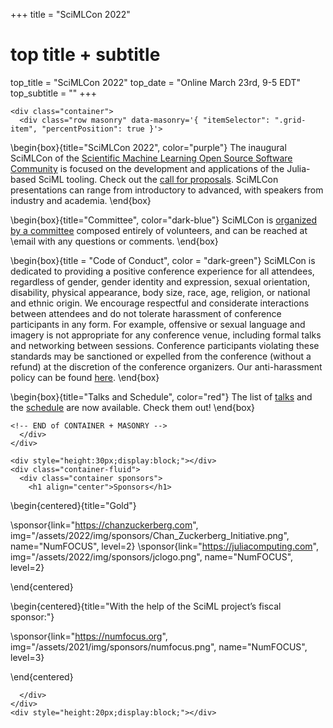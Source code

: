 +++
title = "SciMLCon 2022"

# top title + subtitle
top_title = "SciMLCon 2022"
top_date = "Online March 23rd, 9-5 EDT"
top_subtitle = ""
+++

~~~
<div class="container">
  <div class="row masonry" data-masonry='{ "itemSelector": ".grid-item", "percentPosition": true }'>
~~~

\begin{box}{title="SciMLCon 2022", color="purple"}
  The inaugural SciMLCon of the [Scientific Machine Learning Open Source Software Community](https://sciml.ai/) is focused on the development and applications of the Julia-based SciML tooling. Check out the [call for proposals](/2022/cfp/).
  SciMLCon presentations can range from introductory to advanced, with speakers from industry and academia. 
\end{box}

\begin{box}{title="Committee", color="dark-blue"}
  SciMLCon is [organized by a committee](/2022/committee/) composed entirely of volunteers, and can be reached at \email with any questions or comments.
\end{box}

\begin{box}{title = "Code of Conduct", color = "dark-green"}
SciMLCon is dedicated to providing a positive conference experience for all attendees, regardless of gender, gender identity and expression, sexual orientation, disability, physical appearance, body size, race, age, religion, or national and ethnic origin. We encourage respectful and considerate interactions between attendees and do not tolerate harassment of conference participants in any form. For example, offensive or sexual language and imagery is not appropriate for any conference venue, including formal talks and networking between sessions. Conference participants violating these standards may be sanctioned or expelled from the conference (without a refund) at the discretion of the conference organizers. Our anti-harassment policy can be found [here](https://juliacon.org/2020/coc).
\end{box}

\begin{box}{title="Talks and Schedule", color="red"}
  The list of [talks](/2022/talks) and the [schedule](/2022/schedule) are now available. Check them out!
\end{box}

~~~
<!-- END of CONTAINER + MASONRY -->
  </div>
</div>
~~~


~~~
<div style="height:30px;display:block;"></div>
<div class="container-fluid">
  <div class="container sponsors">
    <h1 align="center">Sponsors</h1>
~~~

\begin{centered}{title="Gold"}

  \sponsor{link="https://chanzuckerberg.com", img="/assets/2022/img/sponsors/Chan_Zuckerberg_Initiative.png", name="NumFOCUS", level=2}
  \sponsor{link="https://juliacomputing.com", img="/assets/2022/img/sponsors/jclogo.png", name="NumFOCUS", level=2}


\end{centered}

\begin{centered}{title="With the help of the SciML project’s fiscal sponsor:"}

  \sponsor{link="https://numfocus.org", img="/assets/2021/img/sponsors/numfocus.png", name="NumFOCUS", level=3}
  

\end{centered}

~~~
  </div>
</div>
<div style="height:20px;display:block;"></div>
~~~
